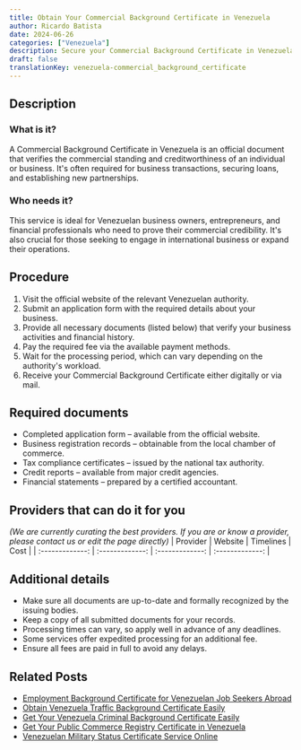 ```yaml
---
title: Obtain Your Commercial Background Certificate in Venezuela
author: Ricardo Batista
date: 2024-06-26
categories: ["Venezuela"]
description: Secure your Commercial Background Certificate in Venezuela with our easy, step-by-step guide. Compliant and timely service.
draft: false
translationKey: venezuela-commercial_background_certificate
---
```


## Description
### What is it?
A Commercial Background Certificate in Venezuela is an official document that verifies the commercial standing and creditworthiness of an individual or business. It's often required for business transactions, securing loans, and establishing new partnerships.

### Who needs it?
This service is ideal for Venezuelan business owners, entrepreneurs, and financial professionals who need to prove their commercial credibility. It's also crucial for those seeking to engage in international business or expand their operations.

## Procedure

1. Visit the official website of the relevant Venezuelan authority.
2. Submit an application form with the required details about your business.
3. Provide all necessary documents (listed below) that verify your business activities and financial history.
4. Pay the required fee via the available payment methods.
5. Wait for the processing period, which can vary depending on the authority's workload.
6. Receive your Commercial Background Certificate either digitally or via mail.


## Required documents

- Completed application form – available from the official website.
- Business registration records – obtainable from the local chamber of commerce.
- Tax compliance certificates – issued by the national tax authority.
- Credit reports – available from major credit agencies.
- Financial statements – prepared by a certified accountant.


## Providers that can do it for you
_(We are currently curating the best providers. If you are or know a provider, please contact us or edit the page directly)_
| Provider        |     Website     |     Timelines    |       Cost      |
| :-------------: | :-------------: |  :-------------: | :-------------: |

## Additional details

- Make sure all documents are up-to-date and formally recognized by the issuing bodies.
- Keep a copy of all submitted documents for your records.
- Processing times can vary, so apply well in advance of any deadlines.
- Some services offer expedited processing for an additional fee.
- Ensure all fees are paid in full to avoid any delays.




## Related Posts

- [Employment Background Certificate for Venezuelan Job Seekers Abroad](https://tramitit.com/guides/venezuela/employment_background_certificate/)
- [Obtain Venezuela Traffic Background Certificate Easily](https://tramitit.com/guides/venezuela/traffic_background_certificate/)
- [Get Your Venezuela Criminal Background Certificate Easily](https://tramitit.com/guides/venezuela/criminal_background_certificate/)
- [Get Your Public Commerce Registry Certificate in Venezuela](https://tramitit.com/guides/venezuela/public_commerce_registry_certificate/)
- [Venezuelan Military Status Certificate Service Online](https://tramitit.com/guides/venezuela/military_status_certificate/)
